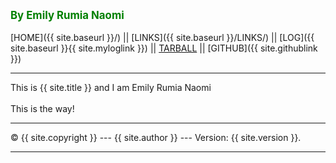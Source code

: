 ---
---
<span style="color:green; font-weight:bold; font-size:larger;">By Emily Rumia Naomi</span>
<br><br>
[HOME]({{ site.baseurl }}/) ||
[LINKS]({{ site.baseurl }}/LINKS/) ||
[LOG]({{ site.baseurl }}{{ site.myloglink }}) ||
[TARBALL](SandBox/emilyrumia.tar.xz) ||
[GITHUB]({{ site.githublink }})
<br>
<hr>
This is {{ site.title }} and I am Emily Rumia Naomi
<br><br>
This is the way!
<br>
<hr>
&copy; {{ site.copyright }} --- {{ site.author }} --- Version: {{ site.version }}.
<hr>
<br>


<!-- [TIPS]({{ site.baseurl }}/TIPS/) --- -->
